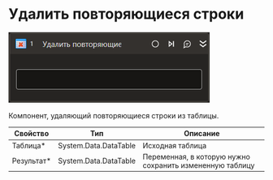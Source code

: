 # Удалить повторяющиеся строки

![](../../../../resources/activities/basic/data/data-tables/delete-duplicates.png)

Компонент, удаляющий повторяющиеся строки из таблицы.

| Свойство             | Тип                   | Описание                                                 |
| -------------------- | --------------------- | -------------------------------------------------------- |
| Таблица\*            | System.Data.DataTable | Исходная таблица                                         |
| Результат\*          | System.Data.DataTable | Переменная, в которую нужно сохранить измененную таблицу |
